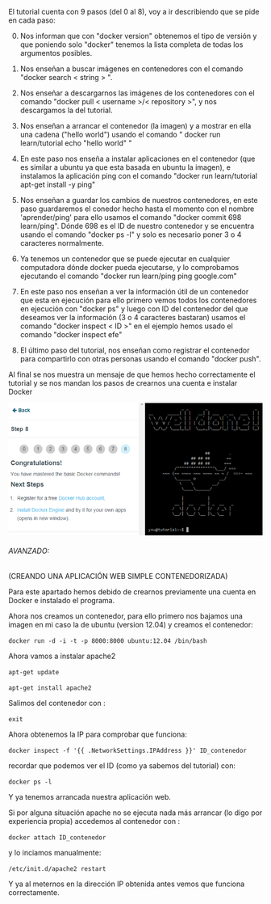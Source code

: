 El tutorial cuenta con 9 pasos (del 0 al 8), voy a ir describiendo que se pide en cada paso:

0. Nos informan que con "docker version" obtenemos el tipo de versión y que poniendo solo "docker" tenemos la lista completa de todas los argumentos posibles.

1. Nos enseñan a buscar imágenes en contenedores con el comando "docker search < string > ".

2. Nos enseñar a descargarnos las imágenes de los contenedores con el comando "docker pull  < username >/< repository >", y nos descargamos la del tutorial.

3. Nos enseñan a arrancar el contenedor (la imagen) y a mostrar en ella una cadena ("hello world") usando el comando " docker run learn/tutorial echo "hello world" "

4. En este paso nos enseña a instalar aplicaciones en el contenedor (que es similar a ubuntu ya que esta basada en ubuntu la imagen), e instalamos la aplicación ping con el comando "docker run learn/tutorial apt-get install -y ping"

5. Nos enseñan a guardar los cambios de nuestros contenedores, en este paso guardaremos el conedor hecho hasta el momento con el nombre 'aprender/ping' para ello usamos el comando "docker commit 698 learn/ping". Dónde 698 es el ID de nuestro contenedor y se encuentra usando el  comando "docker ps -l" y solo es necesario poner 3 o 4 caracteres normalmente.

6. Ya tenemos un contenedor que se puede ejecutar en cualquier computadora dónde docker pueda ejecutarse, y lo comprobamos ejecutando el comando "docker run learn/ping ping google.com"

7. En este paso nos enseñan a ver la información útil de un contenedor que esta en ejecución para ello primero vemos todos los contenedores en ejecución con "docker ps" y luego con ID del contenedor del que deseamos ver la información (3 o 4 caracteres bastaran) usamos el comando "docker inspect < ID >" en el ejemplo hemos usado el comando "docker inspect efe"

8. El último paso del tutorial, nos enseñan como registrar el contenedor para compartirlo con otras personas usando el comando "docker push".

Al final se nos muestra un mensaje de que hemos hecho correctamente el tutorial y se nos mandan los pasos de crearnos una cuenta e instalar Docker

![](fotos/3.png)

###### AVANZADO:

(CREANDO UNA APLICACIÓN WEB SIMPLE CONTENEDORIZADA)

Para este apartado hemos debido de crearnos previamente una cuenta en Docker e instalado el programa.

Ahora nos creamos un contenedor, para ello primero nos bajamos una imagen en mi caso la de ubuntu (version 12.04) y creamos el contenedor:

`docker run -d -i -t -p 8000:8000 ubuntu:12.04 /bin/bash`

 Ahora vamos a instalar apache2
 
`apt-get update `

 `apt-get install apache2`

 
 Salimos del contenedor con :
 
  `exit`

Ahora obtenemos la IP para comprobar que funciona:

`docker inspect -f '{{ .NetworkSettings.IPAddress }}' ID_contenedor`


recordar que podemos ver el ID (como ya sabemos del tutorial) con:

`docker ps -l`

 Y ya tenemos arrancada nuestra aplicación web.
 
 Si por alguna situación apache no se ejecuta nada más arrancar (lo digo por experiencia propia) accedemos al contenedor con :
 
 
`docker attach ID_contenedor `

y lo inciamos manualmente:

` /etc/init.d/apache2 restart `

Y ya al meternos en la dirección IP obtenida antes vemos que funciona correctamente.

